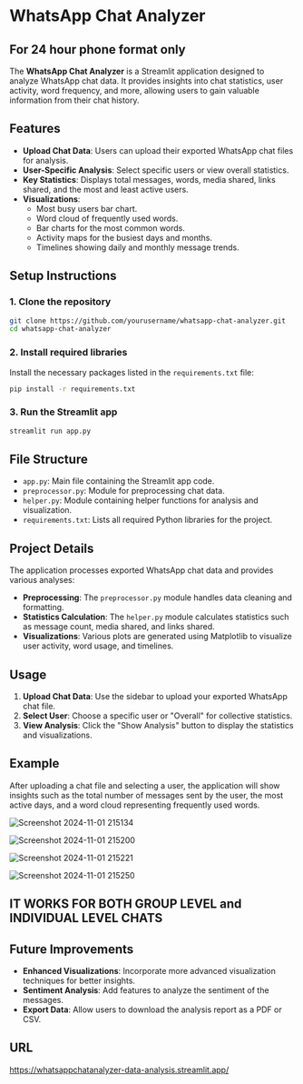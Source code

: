 # WhatsApp Chat Analyzer
## For 24 hour phone format only

The **WhatsApp Chat Analyzer** is a Streamlit application designed to analyze WhatsApp chat data. It provides insights into chat statistics, user activity, word frequency, and more, allowing users to gain valuable information from their chat history.

## Features

- **Upload Chat Data**: Users can upload their exported WhatsApp chat files for analysis.
- **User-Specific Analysis**: Select specific users or view overall statistics.
- **Key Statistics**: Displays total messages, words, media shared, links shared, and the most and least active users.
- **Visualizations**:
  - Most busy users bar chart.
  - Word cloud of frequently used words.
  - Bar charts for the most common words.
  - Activity maps for the busiest days and months.
  - Timelines showing daily and monthly message trends.


## Setup Instructions

### 1. Clone the repository

```bash
git clone https://github.com/yourusername/whatsapp-chat-analyzer.git
cd whatsapp-chat-analyzer
```

### 2. Install required libraries

Install the necessary packages listed in the `requirements.txt` file:

```bash
pip install -r requirements.txt
```

### 3. Run the Streamlit app

```bash
streamlit run app.py
```

## File Structure

- `app.py`: Main file containing the Streamlit app code.
- `preprocessor.py`: Module for preprocessing chat data.
- `helper.py`: Module containing helper functions for analysis and visualization.
- `requirements.txt`: Lists all required Python libraries for the project.

## Project Details

The application processes exported WhatsApp chat data and provides various analyses:

- **Preprocessing**: The `preprocessor.py` module handles data cleaning and formatting.
- **Statistics Calculation**: The `helper.py` module calculates statistics such as message count, media shared, and links shared.
- **Visualizations**: Various plots are generated using Matplotlib to visualize user activity, word usage, and timelines.

## Usage

1. **Upload Chat Data**: Use the sidebar to upload your exported WhatsApp chat file.
2. **Select User**: Choose a specific user or "Overall" for collective statistics.
3. **View Analysis**: Click the "Show Analysis" button to display the statistics and visualizations.

## Example

After uploading a chat file and selecting a user, the application will show insights such as the total number of messages sent by the user, the most active days, and a word cloud representing frequently used words.

![Screenshot 2024-11-01 215134](https://github.com/user-attachments/assets/6887683b-940b-48a7-9d4b-3a10a04c1bcc)

![Screenshot 2024-11-01 215200](https://github.com/user-attachments/assets/af568865-daff-4f78-87ca-115ace5a70e1)

![Screenshot 2024-11-01 215221](https://github.com/user-attachments/assets/3d72a0c5-269c-41a3-84fc-2b66184840f8)

![Screenshot 2024-11-01 215250](https://github.com/user-attachments/assets/2cf06467-d9fc-4d48-b2bb-7557d8fc3f2e)


## IT WORKS FOR BOTH GROUP LEVEL and INDIVIDUAL LEVEL CHATS



## Future Improvements

- **Enhanced Visualizations**: Incorporate more advanced visualization techniques for better insights.
- **Sentiment Analysis**: Add features to analyze the sentiment of the messages.
- **Export Data**: Allow users to download the analysis report as a PDF or CSV.

## URL
https://whatsappchatanalyzer-data-analysis.streamlit.app/
